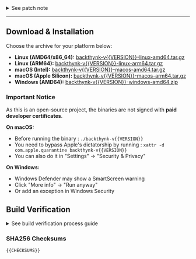 <details><summary>See patch note</summary>

<br />

{{CHANGELOG}}

<br />
</details>

---

</details>

## Download & Installation

Choose the archive for your platform below:

- **Linux (AMD64/x86_64):** [backthynk-v{{VERSION}}-linux-amd64.tar.gz]({{REPO_URL}}/releases/download/v{{VERSION}}/backthynk-v{{VERSION}}-linux-amd64.tar.gz)
- **Linux (ARM64):** [backthynk-v{{VERSION}}-linux-arm64.tar.gz]({{REPO_URL}}/releases/download/v{{VERSION}}/backthynk-v{{VERSION}}-linux-arm64.tar.gz)
- **macOS (Intel):** [backthynk-v{{VERSION}}-macos-amd64.tar.gz]({{REPO_URL}}/releases/download/v{{VERSION}}/backthynk-v{{VERSION}}-macos-amd64.tar.gz)
- **macOS (Apple Silicon):** [backthynk-v{{VERSION}}-macos-arm64.tar.gz]({{REPO_URL}}/releases/download/v{{VERSION}}/backthynk-v{{VERSION}}-macos-arm64.tar.gz)
- **Windows (AMD64):** [backthynk-v{{VERSION}}-windows-amd64.zip]({{REPO_URL}}/releases/download/v{{VERSION}}/backthynk-v{{VERSION}}-windows-amd64.zip)


### Important Notice

As this is an open-source project, the binaries are not signed with **paid developer certificates**.

**On macOS:**
- Before running the binary : `./backthynk-v{{VERSION}}`
- You need to bypass Apple's dictatorship by running : `xattr -d com.apple.quarantine backthynk-v{{VERSION}}`
- You can also do it in "Settings" → "Security & Privacy" 

**On Windows:**
- Windows Defender may show a SmartScreen warning
- Click "More info" → "Run anyway"
- Or add an exception in Windows Security

## Build Verification

<details><summary>See build verification process guide</summary>

<br />

**Commit:** [`{{COMMIT_SHORT}}`]({{REPO_URL}}/commit/{{COMMIT_SHA}})

You can verify these binaries are authentic by reproducing the build locally.

### Quick Verification

**Step 1:** Clone and checkout the release commit
```bash
git clone {{REPO_URL}}.git
cd backthynk
git checkout {{COMMIT_SHA}}
```

**Step 2:** Build using Docker (ensures identical build environment)
```bash
make build-with-docker
```

**Step 3:** Compare SHA256 checksums

**On Linux:**
```bash
cd releases/linux-amd64
sha256sum backthynk-v{{VERSION}}
# Compare with SHA256SUMS.txt below
```

**On macOS:**
```bash
cd releases/macos-arm64  # or macos-amd64 for Intel
shasum -a 256 backthynk-v{{VERSION}}
# Compare with SHA256SUMS.txt below
```

**On Windows (PowerShell):**
```powershell
cd releases\windows-amd64
Get-FileHash backthynk-v{{VERSION}}.exe -Algorithm SHA256
# Compare with SHA256SUMS.txt below
```

If the checksums match, the binary is authentic and unmodified.

</details>

### SHA256 Checksums
```
{{CHECKSUMS}}
```

